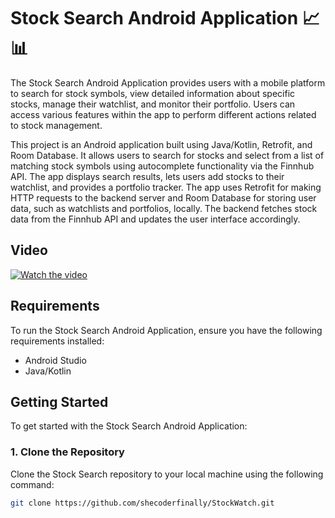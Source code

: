 # Stock Search Android Application 📈📊  

The Stock Search Android Application provides users with a mobile platform to search for stock symbols, view detailed information about specific stocks, manage their watchlist, and monitor their portfolio. Users can access various features within the app to perform different actions related to stock management.  

This project is an Android application built using Java/Kotlin, Retrofit, and Room Database. It allows users to search for stocks and select from a list of matching stock symbols using autocomplete functionality via the Finnhub API. The app displays search results, lets users add stocks to their watchlist, and provides a portfolio tracker. The app uses Retrofit for making HTTP requests to the backend server and Room Database for storing user data, such as watchlists and portfolios, locally. The backend fetches stock data from the Finnhub API and updates the user interface accordingly.

## Video
[![Watch the video](https://img.youtube.com/vi/pCiAGPnSWBk/maxresdefault.jpg)](https://youtu.be/pCiAGPnSWBk)

## Requirements

To run the Stock Search Android Application, ensure you have the following requirements installed:
- Android Studio
- Java/Kotlin

## Getting Started

To get started with the Stock Search Android Application:

### 1. Clone the Repository  
Clone the Stock Search repository to your local machine using the following command:
```bash
git clone https://github.com/shecoderfinally/StockWatch.git
